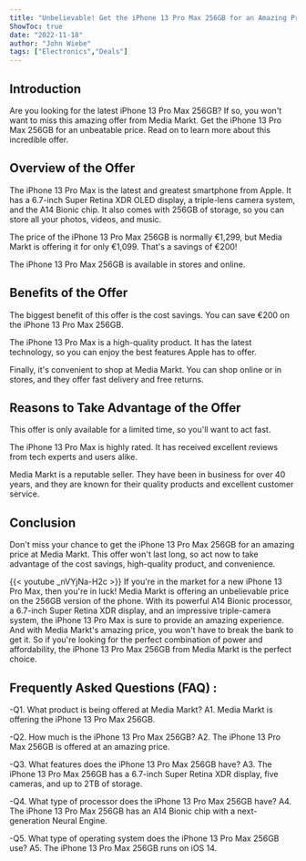 ```yaml
---
title: "Unbelievable! Get the iPhone 13 Pro Max 256GB for an Amazing Price at Media Markt!"
ShowToc: true 
date: "2022-11-18"
author: "John Wiebe" 
tags: ["Electronics","Deals"]
---
```

## Introduction 
Are you looking for the latest iPhone 13 Pro Max 256GB? If so, you won't want to miss this amazing offer from Media Markt. Get the iPhone 13 Pro Max 256GB for an unbeatable price. Read on to learn more about this incredible offer.

## Overview of the Offer
The iPhone 13 Pro Max is the latest and greatest smartphone from Apple. It has a 6.7-inch Super Retina XDR OLED display, a triple-lens camera system, and the A14 Bionic chip. It also comes with 256GB of storage, so you can store all your photos, videos, and music. 

The price of the iPhone 13 Pro Max 256GB is normally €1,299, but Media Markt is offering it for only €1,099. That's a savings of €200! 

The iPhone 13 Pro Max 256GB is available in stores and online. 

## Benefits of the Offer
The biggest benefit of this offer is the cost savings. You can save €200 on the iPhone 13 Pro Max 256GB. 

The iPhone 13 Pro Max is a high-quality product. It has the latest technology, so you can enjoy the best features Apple has to offer. 

Finally, it's convenient to shop at Media Markt. You can shop online or in stores, and they offer fast delivery and free returns. 

## Reasons to Take Advantage of the Offer
This offer is only available for a limited time, so you'll want to act fast. 

The iPhone 13 Pro Max is highly rated. It has received excellent reviews from tech experts and users alike. 

Media Markt is a reputable seller. They have been in business for over 40 years, and they are known for their quality products and excellent customer service. 

## Conclusion
Don't miss your chance to get the iPhone 13 Pro Max 256GB for an amazing price at Media Markt. This offer won't last long, so act now to take advantage of the cost savings, high-quality product, and convenience.

{{< youtube _nVYjNa-H2c >}} 
If you're in the market for a new iPhone 13 Pro Max, then you're in luck! Media Markt is offering an unbelievable price on the 256GB version of the phone. With its powerful A14 Bionic processor, a 6.7-inch Super Retina XDR display, and an impressive triple-camera system, the iPhone 13 Pro Max is sure to provide an amazing experience. And with Media Markt's amazing price, you won't have to break the bank to get it. So if you're looking for the perfect combination of power and affordability, the iPhone 13 Pro Max 256GB from Media Markt is the perfect choice.

## Frequently Asked Questions (FAQ) :
-Q1. What product is being offered at Media Markt?
A1. Media Markt is offering the iPhone 13 Pro Max 256GB.

-Q2. How much is the iPhone 13 Pro Max 256GB?
A2. The iPhone 13 Pro Max 256GB is offered at an amazing price.

-Q3. What features does the iPhone 13 Pro Max 256GB have?
A3. The iPhone 13 Pro Max 256GB has a 6.7-inch Super Retina XDR display, five cameras, and up to 2TB of storage.

-Q4. What type of processor does the iPhone 13 Pro Max 256GB have?
A4. The iPhone 13 Pro Max 256GB has an A14 Bionic chip with a next-generation Neural Engine.

-Q5. What type of operating system does the iPhone 13 Pro Max 256GB use?
A5. The iPhone 13 Pro Max 256GB runs on iOS 14.



